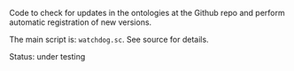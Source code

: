 Code to check for updates in the ontologies at the Github repo
and perform automatic registration of new versions.

The main script is: `watchdog.sc`. See source for details.

Status: under testing
